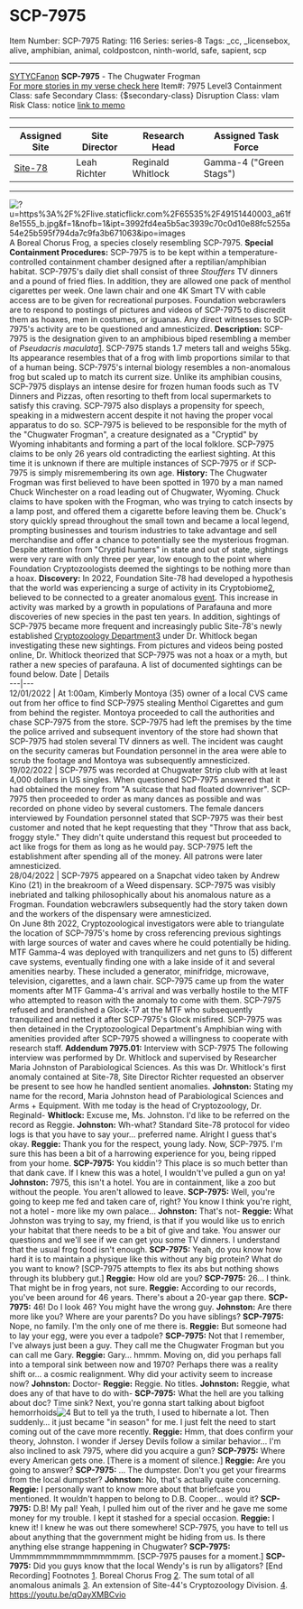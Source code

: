 # SCP-7975
Item Number: SCP-7975
Rating: 116
Series: series-8
Tags: _cc, _licensebox, alive, amphibian, animal, coldpostcon, ninth-world, safe, sapient, scp

---

[SYTYCFanon](javascript:;)
**SCP-7975** \- The Chugwater Frogman  
[For more stories in my verse check here](https://scp-wiki.wikidot.com/sytycfanon)
Item#: 7975
Level3
Containment Class:
safe
Secondary Class:
{$secondary-class}
Disruption Class:
vlam
Risk Class:
notice
[link to memo](/classification-committee-memo)  

* * *
**Assigned Site** | **Site Director** | **Research Head** | **Assigned Task Force**  
---|---|---|---  
[Site-78](https://scp-wiki.wikidot.com/secure-facility-dossier-site-78) | Leah Richter | Reginald Whitlock | Gamma-4 ("Green Stags")  
* * *
![?u=https%3A%2F%2Flive.staticflickr.com%2F65535%2F49151440003_a61f8e1555_b.jpg&f=1&nofb=1&ipt=3992fd4ea5b5ac3939c70c0d10e88fc5255a54e25b595f794da7c9fa3b671063&ipo=images](https://external-content.duckduckgo.com/iu/?u=https%3A%2F%2Flive.staticflickr.com%2F65535%2F49151440003_a61f8e1555_b.jpg&f=1&nofb=1&ipt=3992fd4ea5b5ac3939c70c0d10e88fc5255a54e25b595f794da7c9fa3b671063&ipo=images)
A Boreal Chorus Frog, a species closely resembling SCP-7975.
**Special Containment Procedures:** SCP-7975 is to be kept within a temperature-controlled containment chamber designed after a reptilian/amphibian habitat. SCP-7975's daily diet shall consist of three _Stouffers_ TV dinners and a pound of fried flies. In addition, they are allowed one pack of menthol cigarettes per week.
One lawn chair and one 4K Smart TV with cable access are to be given for recreational purposes.
Foundation webcrawlers are to respond to postings of pictures and videos of SCP-7975 to discredit them as hoaxes, men in costumes, or iguanas. Any direct witnesses to SCP-7975's activity are to be questioned and amnesticized.
**Description:** SCP-7975 is the designation given to an amphibious biped resembling a member of _Pseudacris maculata_[1](javascript:;). SCP-7975 stands 1.7 meters tall and weighs 55kg. Its appearance resembles that of a frog with limb proportions similar to that of a human being. SCP-7975's internal biology resembles a non-anomalous frog but scaled up to match its current size.
Unlike its amphibian cousins, SCP-7975 displays an intense desire for frozen human foods such as TV Dinners and Pizzas, often resorting to theft from local supermarkets to satisfy this craving. SCP-7975 also displays a propensity for speech, speaking in a midwestern accent despite it not having the proper vocal apparatus to do so.
SCP-7975 is believed to be responsible for the myth of the "Chugwater Frogman", a creature designated as a "Cryptid" by Wyoming inhabitants and forming a part of the local folklore. SCP-7975 claims to be only 26 years old contradicting the earliest sighting. At this time it is unknown if there are multiple instances of SCP-7975 or if SCP-7975 is simply misremembering its own age.
**History:** The Chugwater Frogman was first believed to have been spotted in 1970 by a man named Chuck Winchester on a road leading out of Chugwater, Wyoming. Chuck claims to have spoken with the Frogman, who was trying to catch insects by a lamp post, and offered them a cigarette before leaving them be.
Chuck's story quickly spread throughout the small town and became a local legend, prompting businesses and tourism industries to take advantage and sell merchandise and offer a chance to potentially see the mysterious frogman. Despite attention from "Cryptid hunters" in state and out of state, sightings were very rare with only three per year, low enough to the point where Foundation Cryptozoologists deemed the sightings to be nothing more than a hoax.
**Discovery:** In 2022, Foundation Site-78 had developed a hypothesis that the world was experiencing a surge of activity in its Cryptobiome[2](javascript:;), believed to be connected to a greater anomalous [event](https://scp-wiki.wikidot.com/the-ninth-world-hub). This increase in activity was marked by a growth in populations of Parafauna and more discoveries of new species in the past ten years. In addition, sightings of SCP-7975 became more frequent and increasingly public
Site-78's newly established [Cryptozoology Department](https://scp-wiki.wikidot.com/cryptozoology-division-hub)[3](javascript:;) under Dr. Whitlock began investigating these new sightings. From pictures and videos being posted online, Dr. Whitlock theorized that SCP-7975 was not a hoax or a myth, but rather a new species of parafauna.
A list of documented sightings can be found below.
Date | Details  
---|---  
12/01/2022 | At 1:00am, Kimberly Montoya (35) owner of a local CVS came out from her office to find SCP-7975 stealing Menthol Cigarettes and gum from behind the register. Montoya proceeded to call the authorities and chase SCP-7975 from the store. SCP-7975 had left the premises by the time the police arrived and subsequent inventory of the store had shown that SCP-7975 had stolen several TV dinners as well. The incident was caught on the security cameras but Foundation personnel in the area were able to scrub the footage and Montoya was subsequently amnesticized.  
19/02/2022 | SCP-7975 was recorded at Chugwater Strip club with at least 4,000 dollars in US singles. When questioned SCP-7975 answered that it had obtained the money from "A suitcase that had floated downriver". SCP-7975 then proceeded to order as many dances as possible and was recorded on phone video by several customers. The female dancers interviewed by Foundation personnel stated that SCP-7975 was their best customer and noted that he kept requesting that they "Throw that ass back, froggy style." They didn't quite understand this request but proceeded to act like frogs for them as long as he would pay. SCP-7975 left the establishment after spending all of the money. All patrons were later amnesticized.  
28/04/2022 | SCP-7975 appeared on a Snapchat video taken by Andrew Kino (21) in the breakroom of a Weed dispensary. SCP-7975 was visibly inebriated and talking philosophically about his anomalous nature as a Frogman. Foundation webcrawlers subsequently had the story taken down and the workers of the dispensary were amnesticized.  
On June 8th 2022, Cryptozoological investigators were able to triangulate the location of SCP-7975's home by cross referencing previous sightings with large sources of water and caves where he could potentially be hiding. MTF Gamma-4 was deployed with tranquilizers and net guns to (5) different cave systems, eventually finding one with a lake inside of it and several amenities nearby. These included a generator, minifridge, microwave, television, cigarettes, and a lawn chair.
SCP-7975 came up from the water moments after MTF Gamma-4's arrival and was verbally hostile to the MTF who attempted to reason with the anomaly to come with them. SCP-7975 refused and brandished a Glock-17 at the MTF who subsequently tranquilized and netted it after SCP-7975's Glock misfired.
SCP-7975 was then detained in the Cryptozoological Department's Amphibian wing with amenities provided after SCP-7975 showed a willingness to cooperate with research staff.
**Addendum 7975.01:** Interview with SCP-7975
The following interview was performed by Dr. Whitlock and supervised by Researcher Maria Johnston of Parabiological Sciences. As this was Dr. Whitlock's first anomaly contained at Site-78, Site Director Richter requested an observer be present to see how he handled sentient anomalies.
**Johnston:** Stating my name for the record, Maria Johnston head of Parabiological Sciences and Arms + Equipment. With me today is the head of Cryptozoology, Dr. Reginald-
**Whitlock:** Excuse me, Ms. Johnston. I'd like to be referred on the record as Reggie.
**Johnston:** Wh-what? Standard Site-78 protocol for video logs is that you have to say your… preferred name. Alright I guess that's okay.
**Reggie:** Thank you for the respect, young lady. Now, SCP-7975. I'm sure this has been a bit of a harrowing experience for you, being ripped from your home.
**SCP-7975:** You kiddin'? This place is so much better than that dank cave. If I knew this was a hotel, I wouldn't've pulled a gun on ya!
**Johnston:** 7975, this isn't a hotel. You are in containment, like a zoo but without the people. You aren't allowed to leave.
**SCP-7975:** Well, you're going to keep me fed and taken care of, right? You know I think you're right, not a hotel - more like my own palace…
**Johnston:** That's not-
**Reggie:** What Johnston was trying to say, my friend, is that if you would like us to enrich your habitat that there needs to be a bit of give and take. You answer our questions and we'll see if we can get you some TV dinners. I understand that the usual frog food isn't enough.
**SCP-7975:** Yeah, do you know how hard it is to maintain a physique like this without any big protein? What do you want to know?
[SCP-7975 attempts to flex its abs but nothing shows through its blubbery gut.]
**Reggie:** How old are you?
**SCP-7975:** 26… I think. That might be in frog years, not sure.
**Reggie:** According to our records, you've been around for 46 years. There's about a 20-year gap there.
**SCP-7975:** 46! Do I look 46? You might have the wrong guy.
**Johnston:** Are there more like you? Where are your parents? Do you have siblings?
**SCP-7975:** Nope, no family. I'm the only one of me there is.
**Reggie:** But someone had to lay your egg, were you ever a tadpole?
**SCP-7975:** Not that I remember, I've always just been a guy. They call me the Chugwater Frogman but you can call me Gary.
**Reggie:** Gary… hmmm. Moving on, did you perhaps fall into a temporal sink between now and 1970? Perhaps there was a reality shift or… a cosmic realignment. Why did your activity seem to increase now?
**Johnston:** Doctor-
**Reggie:** Reggie. No titles.
**Johnston:** Reggie, what does any of that have to do with-
**SCP-7975:** What the hell are you talking about doc? Time sink? Next, you're gonna start talking about bigfoot hemorrhoids![4](javascript:;) But to tell ya the truth, I used to hibernate a lot. Then suddenly… it just became "in season" for me. I just felt the need to start coming out of the cave more recently.
**Reggie:** Hmm, that does confirm your theory, Johnston. I wonder if Jersey Devils follow a similar behavior… I'm also inclined to ask 7975, where did you acquire a gun?
**SCP-7975:** Where every American gets one.
[There is a moment of silence.]
**Reggie:** Are you going to answer?
**SCP-7975:** … The dumpster. Don't you get your firearms from the local dumpster?
**Johnston:** No, that's actually quite concerning.
**Reggie:** I personally want to know more about that briefcase you mentioned. It wouldn't happen to belong to D.B. Cooper… would it?
**SCP-7975:** D.B! My pal! Yeah, I pulled him out of the river and he gave me some money for my trouble. I kept it stashed for a special occasion.
**Reggie:** I knew it! I knew he was out there somewhere! SCP-7975, you have to tell us about anything that the government might be hiding from us. Is there anything else strange happening in Chugwater?
**SCP-7975:** Ummmmmmmmmmmmmmmmm.
[SCP-7975 pauses for a moment.]
**SCP-7975:** Did you guys know that the local Wendy's is run by alligators?
[End Recording]
Footnotes
[1](javascript:;). Boreal Chorus Frog
[2](javascript:;). The sum total of all anomalous animals
[3](javascript:;). An extension of Site-44's Cryptozoology Division.
[4](javascript:;). <https://youtu.be/qOayXMBCvio>